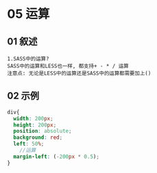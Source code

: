 # 05 运算

## 01 叙述

```
1.SASS中的运算?
SASS中的运算和LESS也一样, 都支持+ - * / 运算
注意点: 无论是LESS中的运算还是SASS中的运算都需要加上()
```

 

## 02 示例

```scss
div{
  width: 200px;
  height: 200px;
  position: absolute;
  background: red;
  left: 50%;
    //运算
  margin-left: (-200px * 0.5);
}
```


